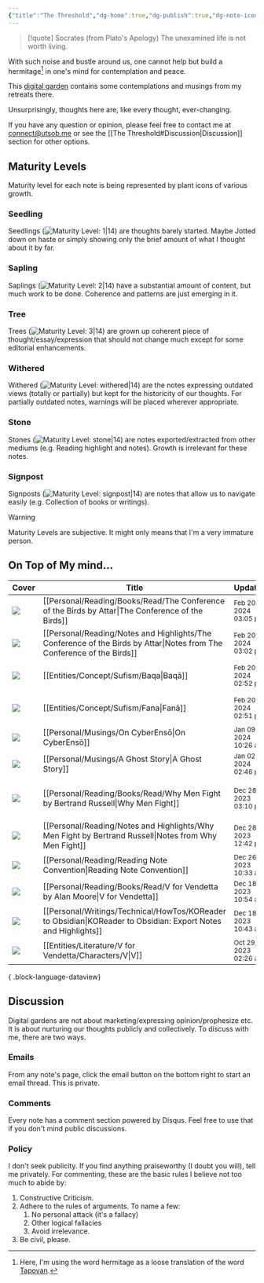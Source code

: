```yaml
---
{"title":"The Threshold","dg-home":true,"dg-publish":true,"dg-note-icon":"signpost","dg-pinned":true,"dg-hide-in-graph":true,"cssClasses":["cards","cards-cols-3","cards-cover","cards-cover-no-border","cards-title-hide-icons"],"dg-metatags":{"description":"Utsob's Digital Garden","og:description":"Utsob's Digital Garden"},"created":"2023-01-02T21:30:15+06:00","updated":"2023-06-25T16:59:25+06:00","permalink":"/the-threshold/","metatags":{"description":"Utsob's Digital Garden","og:description":"Utsob's Digital Garden"},"hideInGraph":true,"pinned":true,"contentClasses":"cards cards-cols-3 cards-cover cards-cover-no-border cards-title-hide-icons","tags":["gardenEntry"],"dgPassFrontmatter":true,"noteIcon":"signpost"}
---
```


> [!quote] Socrates (from Plato's Apology)
> The unexamined life is not worth living.

With such noise and bustle around us, one cannot help but build a hermitage[^1] in one's mind for contemplation and peace.

This [digital garden](https://cagrimmett.com/notes/2020/11/08/what-are-digital-gardens/) contains some contemplations and musings from my retreats there.

Unsurprisingly, thoughts here are, like every thought, ever-changing.

If you have any question or opinion, please feel free to contact me at [connect@utsob.me](mailto:connect@utsob.me) or see the [[The Threshold#Discussion\|Discussion]] section for other options.

## Maturity Levels
Maturity level for each note is being represented by plant icons of various growth.

### Seedling
Seedlings (![Maturity Level: 1|14](https://hermitage.utsob.me/img/tree-1.svg)) are thoughts barely started. Maybe Jotted down on haste or simply showing only the brief amount of what I thought about it by far.

### Sapling
Saplings (![Maturity Level: 2|14](https://hermitage.utsob.me/img/tree-2.svg)) have a substantial amount of content, but much work to be done. Coherence and patterns are just emerging in it.

### Tree
Trees (![Maturity Level: 3|14](https://hermitage.utsob.me/img/tree-3.svg)) are grown up coherent piece of thought/essay/expression that should not change much except for some editorial enhancements.

### Withered
Withered (![Maturity Level: withered|14](https://hermitage.utsob.me/img/withered.svg)) are the notes expressing outdated views (totally or partially) but kept for the historicity of our thoughts. For partially outdated notes, warnings will be placed wherever appropriate.

### Stone
Stones (![Maturity Level: stone|14](https://hermitage.utsob.me/img/stone.svg)) are notes exported/extracted from other mediums (e.g. Reading highlight and notes). Growth is irrelevant for these notes.

### Signpost
Signposts (![Maturity Level: signpost|14](https://hermitage.utsob.me/img/signpost.svg)) are notes that allow us to navigate easily (e.g. Collection of books or writings).

> [!Warning] 
> Maturity Levels are subjective. It might only means that I'm a very immature person.


## On Top of My mind…
| Cover                                                            | Title                                                                                                                     | Updated                                                              | Created                                                              | Tags                                       | Inset                                                                                                                                        |
| ---------------------------------------------------------------- | ------------------------------------------------------------------------------------------------------------------------- | -------------------------------------------------------------------- | -------------------------------------------------------------------- | ------------------------------------------ | -------------------------------------------------------------------------------------------------------------------------------------------- |
| <img src='https://hermitage.utsob.me/img/2-cover-card.jpg'/>     | [[Personal/Reading/Books/Read/The Conference of the Birds by Attar\|The Conference of the Birds]]                      | <i icon-name=calendar-clock></i><small>Feb 20, 2024 03:05 pm</small> | <i icon-name=calendar-plus></i><small>Jan 29, 2024 04:16 pm</small>  | #book #Poetry                              | <img class=inset-cover src='https://books.google.com/books/publisher/content/images/frontcover/1kx8DAAAQBAJ?fife=w600-h900&source=gbs_api'/> |
| <img src='https://hermitage.utsob.me/img/stone-cover-card.jpg'/> | [[Personal/Reading/Notes and Highlights/The Conference of the Birds by Attar\|Notes from The Conference of the Birds]] | <i icon-name=calendar-clock></i><small>Feb 20, 2024 03:02 pm</small> | <i icon-name=calendar-plus></i><small>Feb 17, 2024 11:29 pm</small>  | #reading-note                              | <img class=inset-cover src=''/>                                                                                                              |
| <img src='https://hermitage.utsob.me/img/1-cover-card.jpg'/>     | [[Entities/Concept/Sufism/Baqa\|Baqā]]                                                                                 | <i icon-name=calendar-clock></i><small>Feb 20, 2024 02:52 pm</small> | <i icon-name=calendar-plus></i><small>Feb 20, 2024 02:47 pm</small>  | #concept #concept/sufism #concept/theology | <img class=inset-cover src=''/>                                                                                                              |
| <img src='https://hermitage.utsob.me/img/1-cover-card.jpg'/>     | [[Entities/Concept/Sufism/Fana\|Fanā]]                                                                                 | <i icon-name=calendar-clock></i><small>Feb 20, 2024 02:51 pm</small> | <i icon-name=calendar-plus></i><small>Feb 20, 2024 02:40 pm</small>  | #concept #concept/theology #concept/sufism | <img class=inset-cover src=''/>                                                                                                              |
| <img src='https://hermitage.utsob.me/img/3-cover-card.jpg'/>     | [[Personal/Musings/On CyberEnsō\|On CyberEnsō]]                                                                        | <i icon-name=calendar-clock></i><small>Jan 09, 2024 10:26 am</small> | <i icon-name=calendar-plus></i><small>Feb 07, 2023 10:56 am</small>  | #generative-art #art                       | <img class=inset-cover src=''/>                                                                                                              |
| <img src='https://hermitage.utsob.me/img/3-cover-card.jpg'/>     | [[Personal/Musings/A Ghost Story\|A Ghost Story]]                                                                      | <i icon-name=calendar-clock></i><small>Jan 02, 2024 02:46 pm</small> | <i icon-name=calendar-plus></i><small>Dec 17, 2023 08:11 pm</small>  | #politics                                  | <img class=inset-cover src=''/>                                                                                                              |
| <img src='https://hermitage.utsob.me/img/2-cover-card.jpg'/>     | [[Personal/Reading/Books/Read/Why Men Fight by Bertrand Russell\|Why Men Fight]]                                       | <i icon-name=calendar-clock></i><small>Dec 28, 2023 03:10 pm</small> | <i icon-name=calendar-plus></i><small>Dec 23, 2023 03:30 pm</small>  | #book #Philosophy #sociology #politics     | <img class=inset-cover src='https://books.google.com/books/publisher/content/images/frontcover/yq2MAgAAQBAJ?fife=w600-h900&source=gbs_api'/> |
| <img src='https://hermitage.utsob.me/img/stone-cover-card.jpg'/> | [[Personal/Reading/Notes and Highlights/Why Men Fight by Bertrand Russell\|Notes from Why Men Fight]]                  | <i icon-name=calendar-clock></i><small>Dec 28, 2023 12:42 pm</small> | <i icon-name=calendar-plus></i><small>Dec 28, 2023 12:14 pm</small>  |                                            | <img class=inset-cover src=''/>                                                                                                              |
| <img src='https://hermitage.utsob.me/img/3-cover-card.jpg'/>     | [[Personal/Reading/Reading Note Convention\|Reading Note Convention]]                                                  | <i icon-name=calendar-clock></i><small>Dec 26, 2023 10:33 am</small> | <i icon-name=calendar-plus></i><small>Jan 31, 2023 12:41 am</small>  | #reading-convention                        | <img class=inset-cover src=''/>                                                                                                              |
| <img src='https://hermitage.utsob.me/img/2-cover-card.jpg'/>     | [[Personal/Reading/Books/Read/V for Vendetta by Alan Moore\|V for Vendetta]]                                           | <i icon-name=calendar-clock></i><small>Dec 18, 2023 10:54 am</small> | <i icon-name=calendar-plus></i><small>Sept 30, 2017 12:00 am</small> | #bestreads                                 | <img class=inset-cover src='https://books.google.com/books/publisher/content/images/frontcover/efPjAAAAQBAJ?fife=w600-h900&source=gbs_api'/> |
| <img src='https://hermitage.utsob.me/img/3-cover-card.jpg'/>     | [[Personal/Writings/Technical/HowTos/KOReader to Obsidian\|KOReader to Obsidian: Export Notes and Highlights]]         | <i icon-name=calendar-clock></i><small>Dec 18, 2023 10:43 am</small> | <i icon-name=calendar-plus></i><small>Sept 10, 2023 02:38 pm</small> | #koreader #obsidian #how-to #notes-export  | <img class=inset-cover src=''/>                                                                                                              |
| <img src='https://hermitage.utsob.me/img/2-cover-card.jpg'/>     | [[Entities/Literature/V for Vendetta/Characters/V\|V]]                                                                 | <i icon-name=calendar-clock></i><small>Oct 29, 2023 02:26 am</small> | <i icon-name=calendar-plus></i><small>Oct 25, 2023 11:18 am</small>  | #VforVendetta                              | <img class=inset-cover src=''/>                                                                                                              |

{ .block-language-dataview}
## Discussion
Digital gardens are not about marketing/expressing opinion/prophesize etc. It is about nurturing our thoughts publicly and collectively. To discuss with me, there are two ways.

### Emails
From any note's page, click the email button on the bottom right to start an email thread. This is private.

### Comments
Every note has a comment section powered by Disqus. Feel free to use that if you don't mind public discussions.

### Policy
I don't seek publicity. If you find anything praiseworthy (I doubt you will), tell me privately. For commenting, these are the basic rules I believe not too much to abide by:
1. Constructive Criticism.
2. Adhere to the rules of arguments. To name a few:
    1. No personal attack (it's a fallacy)
    2. Other logical fallacies
    3. Avoid irrelevance.
3. Be civil, please.

[^1]: Here, I'm using the word hermitage as a loose translation of the word [Tapovan](https://en.wikipedia.org/wiki/Tapovan).